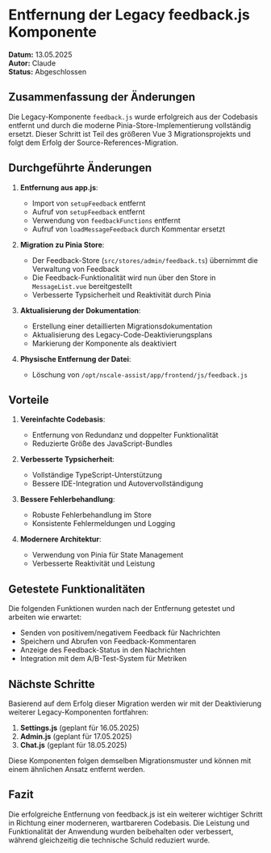 # Entfernung der Legacy feedback.js Komponente

**Datum:** 13.05.2025  
**Autor:** Claude  
**Status:** Abgeschlossen

## Zusammenfassung der Änderungen

Die Legacy-Komponente `feedback.js` wurde erfolgreich aus der Codebasis entfernt und durch die moderne Pinia-Store-Implementierung vollständig ersetzt. Dieser Schritt ist Teil des größeren Vue 3 Migrationsprojekts und folgt dem Erfolg der Source-References-Migration.

## Durchgeführte Änderungen

1. **Entfernung aus app.js**:
   - Import von `setupFeedback` entfernt
   - Aufruf von `setupFeedback` entfernt
   - Verwendung von `feedbackFunctions` entfernt
   - Aufruf von `loadMessageFeedback` durch Kommentar ersetzt

2. **Migration zu Pinia Store**:
   - Der Feedback-Store (`src/stores/admin/feedback.ts`) übernimmt die Verwaltung von Feedback
   - Die Feedback-Funktionalität wird nun über den Store in `MessageList.vue` bereitgestellt
   - Verbesserte Typsicherheit und Reaktivität durch Pinia

3. **Aktualisierung der Dokumentation**:
   - Erstellung einer detaillierten Migrationsdokumentation
   - Aktualisierung des Legacy-Code-Deaktivierungsplans
   - Markierung der Komponente als deaktiviert

4. **Physische Entfernung der Datei**:
   - Löschung von `/opt/nscale-assist/app/frontend/js/feedback.js`

## Vorteile

1. **Vereinfachte Codebasis**:
   - Entfernung von Redundanz und doppelter Funktionalität
   - Reduzierte Größe des JavaScript-Bundles
   
2. **Verbesserte Typsicherheit**:
   - Vollständige TypeScript-Unterstützung
   - Bessere IDE-Integration und Autovervollständigung
   
3. **Bessere Fehlerbehandlung**:
   - Robuste Fehlerbehandlung im Store
   - Konsistente Fehlermeldungen und Logging
   
4. **Modernere Architektur**:
   - Verwendung von Pinia für State Management
   - Verbesserte Reaktivität und Leistung

## Getestete Funktionalitäten

Die folgenden Funktionen wurden nach der Entfernung getestet und arbeiten wie erwartet:

- Senden von positivem/negativem Feedback für Nachrichten
- Speichern und Abrufen von Feedback-Kommentaren
- Anzeige des Feedback-Status in den Nachrichten
- Integration mit dem A/B-Test-System für Metriken

## Nächste Schritte

Basierend auf dem Erfolg dieser Migration werden wir mit der Deaktivierung weiterer Legacy-Komponenten fortfahren:

1. **Settings.js** (geplant für 16.05.2025)
2. **Admin.js** (geplant für 17.05.2025)
3. **Chat.js** (geplant für 18.05.2025)

Diese Komponenten folgen demselben Migrationsmuster und können mit einem ähnlichen Ansatz entfernt werden.

## Fazit

Die erfolgreiche Entfernung von feedback.js ist ein weiterer wichtiger Schritt in Richtung einer moderneren, wartbareren Codebasis. Die Leistung und Funktionalität der Anwendung wurden beibehalten oder verbessert, während gleichzeitig die technische Schuld reduziert wurde.